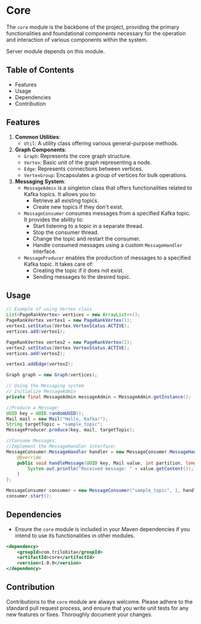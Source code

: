 # Core

The `core` module is the backbone of the project, providing the primary functionalities and foundational components necessary for the operation and interaction of various components within the system.

Server module depends on this module.

## Table of Contents

- Features
- Usage
- Dependencies
- Contribution

## Features

1. **Common Utilities**:
   - `Util`: A utility class offering various general-purpose methods.
2. **Graph Components**:
   - `Graph`: Represents the core graph structure.
   - `Vertex`: Basic unit of the graph representing a node.
   - `Edge`: Represents connections between vertices.
   - `VertexGroup`: Encapsulates a group of vertices for bulk operations.
3. **Messaging System**:
   - `MessageAdmin` is a singleton class that offers functionalities related to Kafka topics. It allows you to:
     - Retrieve all existing topics.
     - Create new topics if they don't exist.
   - `MessageConsumer` consumes messages from a specified Kafka topic. It provides the ability to:
     - Start listening to a topic in a separate thread.
     - Stop the consumer thread.
     - Change the topic and restart the consumer.
     - Handle consumed messages using a custom `MessageHandler` interface.
   - `MessageProducer` enables the production of messages to a specified Kafka topic. It takes care of:
     - Creating the topic if it does not exist.
     - Sending messages to the desired topic.

## Usage

```java
// Example of using Vertex class
List<PageRankVertex> vertices = new ArrayList<>();
PageRankVertex vertex1 = new PageRankVertex(1);
vertex1.setStatus(Vertex.VertexStatus.ACTIVE);
vertices.add(vertex1);

PageRankVertex vertex2 = new PageRankVertex(2);
vertex2.setStatus(Vertex.VertexStatus.ACTIVE);
vertices.add(vertex2);

vertex1.addEdge(vertex2);

Graph graph = new Graph(vertices);

// Using the Messaging system
// Initialize MessageAdmin
private final MessageAdmin messageAdmin = MessageAdmin.getInstance();

//Produce a Message:
UUID key = UUID.randomUUID();
Mail mail = new Mail("Hello, Kafka!");
String targetTopic = "sample_topic";
MessageProducer.produce(key, mail, targetTopic);

//Consume Messages:
//Implement the MessageHandler interface:
MessageConsumer.MessageHandler handler = new MessageConsumer.MessageHandler() {
    @Override
    public void handleMessage(UUID key, Mail value, int partition, long offset) {
        System.out.println("Received message: " + value.getContent());
    }
};

MessageConsumer consumer = new MessageConsumer("sample_topic", 1, handler);
consumer.start();
```

## Dependencies

- Ensure the `core` module is included in your Maven dependencies if you intend to use its functionalities in other modules.

```xml
<dependency>
    <groupId>com.trilobita</groupId>
    <artifactId>core</artifactId>
    <version>1.0.0</version>
</dependency>
```

## Contribution

Contributions to the `core` module are always welcome. Please adhere to the standard pull request process, and ensure that you write unit tests for any new features or fixes. Thoroughly document your changes.